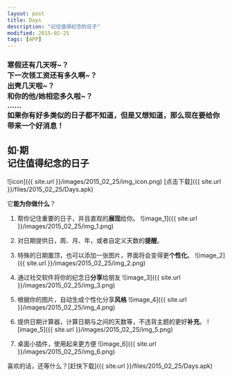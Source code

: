 ```yaml
---
layout: post
title: Days
description: "记住值得纪念的日子"
modified: 2015-02-25
tags: [APP]
---
```


### 寒假还有几天呀~？<br/>下一次领工资还有多久啊~？<br/>出壳几天啦~？<br/>和你的他/她相恋多久啦~？<br/>……<br/>如果你有好多类似的日子都不知道，但是又想知道，那么现在要给你带来一个好消息！

## 如·期<br/>记住值得纪念的日子

![icon]({{ site.url }}/images/2015_02_25/img_icon.png)
[点击下载]({{ site.url }}/files/2015_02_25/Days.apk)

它**能为你做什么**？
1. 帮你记住重要的日子，并且直观的**展现**给你。
![image_1]({{ site.url }}/images/2015_02_25/img_1.png)

2. 对日期提供日，周、月、年，或者自定义天数的**提醒**。
3. 特殊的日期置顶，也可以添加一张图片，界面将会变得更**个性化**。
![image_2]({{ site.url }}/images/2015_02_25/img_2.png)

4. 通过社交软件将你的纪念日**分享**给朋友
![image_3]({{ site.url }}/images/2015_02_25/img_3.png)
5. 根据你的图片，自动生成个性化分享**风格**
![image_4]({{ site.url }}/images/2015_02_25/img_4.png)

6. 提供日期计算器，计算日期与之间的天数等，不违背主题的更好**补充**。
![image_5]({{ site.url }}/images/2015_02_25/img_5.png)

7. 桌面小插件，使用起来更方便
![image_6]({{ site.url }}/images/2015_02_25/img_6.png)

喜欢的话，还等什么？[赶快下载]({{ site.url }}/files/2015_02_25/Days.apk)